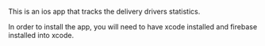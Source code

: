 This is an ios app that tracks the delivery drivers statistics.

In order to install the app, you will need to have xcode installed and firebase installed into xcode.
